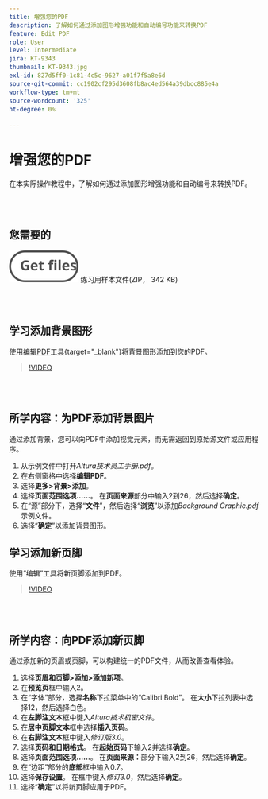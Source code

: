 ```yaml
---
title: 增强您的PDF
description: 了解如何通过添加图形增强功能和自动编号功能来转换PDF
feature: Edit PDF
role: User
level: Intermediate
jira: KT-9343
thumbnail: KT-9343.jpg
exl-id: 827d5ff0-1c81-4c5c-9627-a01f7f5a8e6d
source-git-commit: cc1902cf295d3608fb8ac4ed564a39dbcc885e4a
workflow-type: tm+mt
source-wordcount: '325'
ht-degree: 0%

---
```


# 增强您的PDF

在本实际操作教程中，了解如何通过添加图形增强功能和自动编号来转换PDF。

<br> 

## 您需要的

[![获取文件](../assets/Getfiles.svg)](../assets/Enhance.zip)
练习用样本文件(ZIP， 342 KB)

<br> 

## 学习添加背景图形

使用[编辑PDF工具](https://www.adobe.com/acrobat/online/pdf-editor.html){target="_blank"}将背景图形添加到您的PDF。

>[!VIDEO](https://video.tv.adobe.com/v/3443827?hidetitle=true&captions=chi_hans)

<br> 

## 所学内容：为PDF添加背景图片

通过添加背景，您可以向PDF中添加视觉元素，而无需返回到原始源文件或应用程序。

1. 从示例文件中打开&#x200B;*Altura技术员工手册.pdf*。
1. 在右侧窗格中选择&#x200B;**编辑PDF**。
1. 选择&#x200B;**更多>背景>添加**。
1. 选择&#x200B;**页面范围选项……**。
在&#x200B;**页面来源**&#x200B;部分中输入2到26，然后选择&#x200B;**确定**。
1. 在“源”部分下，选择“**文件**”，然后选择“**浏览**”以添加&#x200B;*Background Graphic.pdf*&#x200B;示例文件。
1. 选择“**确定**”以添加背景图形。

## 学习添加新页脚

使用“编辑”工具将新页脚添加到PDF。

>[!VIDEO](https://video.tv.adobe.com/v/3437743?hidetitle=true&captions=chi_hans)

<br> 

## 所学内容：向PDF添加新页脚

通过添加新的页眉或页脚，可以构建统一的PDF文件，从而改善查看体验。

1. 选择&#x200B;**页眉和页脚>添加>添加新项**。
1. 在&#x200B;**预览页**&#x200B;框中输入2。
1. 在“字体”部分，选择&#x200B;**名称**&#x200B;下拉菜单中的“Calibri Bold”。
在&#x200B;**大小**&#x200B;下拉列表中选择12，然后选择白色。
1. 在&#x200B;**左脚注文本**&#x200B;框中键入&#x200B;*Altura技术机密文件*。
1. 在&#x200B;**居中页脚文本**&#x200B;框中选择&#x200B;**插入页码**。
1. 在&#x200B;**右脚注文本**&#x200B;框中键入&#x200B;*修订版3.0*。
1. 选择&#x200B;**页码和日期格式**。
在&#x200B;**起始页码**&#x200B;下输入2并选择&#x200B;**确定**。
1. 选择&#x200B;**页面范围选项……**。
在&#x200B;**页面来源：**&#x200B;部分下输入2到26，然后选择&#x200B;**确定**。
1. 在“边距”部分的&#x200B;**底部**&#x200B;框中输入0.7。
1. 选择&#x200B;**保存设置**。
在框中键入*修订3.0*，然后选择&#x200B;**确定**。
1. 选择“**确定**”以将新页脚应用于PDF。


